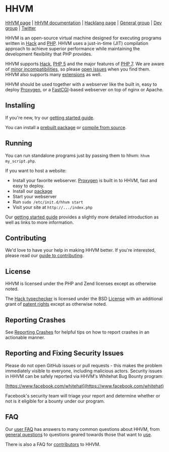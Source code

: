 # HHVM

[HHVM page](http://hhvm.com) |
[HHVM documentation](http://docs.hhvm.com/hhvm/) |
[Hacklang page](http://hacklang.org) |
[General group](https://www.facebook.com/groups/hhvm.general/) |
[Dev group](https://www.facebook.com/groups/hhvm.dev/) |
[Twitter](http://twitter.com/HipHopVM)

HHVM is an open-source virtual machine designed for executing programs written in [Hack](http://hacklang.org) and [PHP](http://php.net). HHVM uses a just-in-time (JIT) compilation approach to achieve superior performance while maintaining the development flexibility that PHP provides.

HHVM supports [Hack](http://hacklang.org), [PHP 5](http://php.net) and the major features of [PHP 7](http://hhvm.com/blog/10859/php-7-support). We are aware of [minor incompatibilities](https://github.com/facebook/hhvm/issues?q=is%3Aopen+is%3Aissue+label%3A%22php5+incompatibility%22), so please [open issues](https://github.com/facebook/hhvm/issues/new) when you find them. HHVM also supports many [extensions](http://docs.hhvm.com/hhvm/extensions/introduction) as well.

HHVM should be used together with a webserver like the built in, easy to deploy [Proxygen](http://docs.hhvm.com/hhvm/basic-usage/proxygen), or a [FastCGI](http://docs.hhvm.com/hhvm/advanced-usage/fastCGI)-based webserver on top of nginx or Apache.

## Installing

If you're new, try our [getting started guide](http://docs.hhvm.com/hhvm/getting-started/getting-started).

You can install a [prebuilt package](http://docs.hhvm.com/hhvm/installation/introduction#prebuilt-packages) or [compile from source](http://docs.hhvm.com/hhvm/installation/building-from-source).

## Running

You can run standalone programs just by passing them to hhvm: `hhvm my_script.php`.

If you want to host a website:
* Install your favorite webserver. [Proxygen](http://docs.hhvm.com/hhvm/basic-usage/proxygen) is built in to HHVM, fast and easy to deploy.
* Install our [package](http://docs.hhvm.com/hhvm/installation/introduction#prebuilt-packages)
* Start your webserver
* Run `sudo /etc/init.d/hhvm start`
* Visit your site at `http://.../index.php`

Our [getting started guide](http://docs.hhvm.com/hhvm/getting-started/getting-started) provides a slightly more detailed introduction as well as links to more information.

## Contributing

We'd love to have your help in making HHVM better. If you're interested, please read our [guide to contributing](CONTRIBUTING.md).

## License

HHVM is licensed under the PHP and Zend licenses except as otherwise noted.

The [Hack typechecker](hphp/hack) is licensed under the BSD [License](hphp/hack/LICENSE) with an additional grant of [patent rights](hphp/hack/PATENTS) except as otherwise noted.

## Reporting Crashes

See [Reporting Crashes](https://github.com/facebook/hhvm/wiki/Reporting-Crashes) for helpful tips on how to report crashes in an actionable manner.

## Reporting and Fixing Security Issues

Please do not open GitHub issues or pull requests - this makes the problem
immediately visible to everyone, including malicious actors. Security issues in
HHVM can be safely reported via HHVM's Whitehat Bug Bounty program:

[https://www.facebook.com/whitehat](https://www.facebook.com/whitehat)

Facebook's security team will triage your report and determine whether or not
is it eligible for a bounty under our program.

## FAQ

Our [user FAQ](http://docs.hhvm.com/hhvm/FAQ/faq) has answers to many common questions about HHVM, from [general questions](http://docs.hhvm.com/hhvm/FAQ/faq#general) to questions geared towards those that want to [use](http://docs.hhvm.com/hhvm/FAQ/faq#users).

There is also a FAQ for [contributors](https://github.com/facebook/hhvm/wiki/FAQ#contributors) to HHVM.
